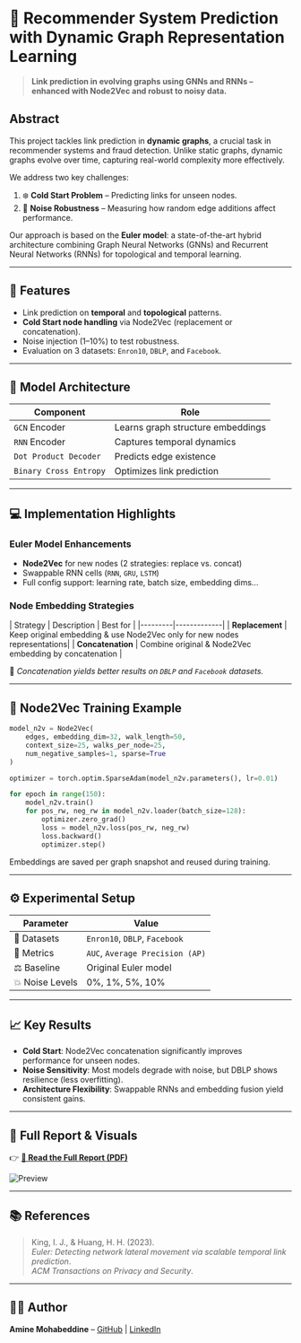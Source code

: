 # 🔗 Recommender System Prediction with Dynamic Graph Representation Learning

> **Link prediction in evolving graphs using GNNs and RNNs – enhanced with Node2Vec and robust to noisy data.**



## Abstract
This project tackles link prediction in **dynamic graphs**, a crucial task in recommender systems and fraud detection. Unlike static graphs, dynamic graphs evolve over time, capturing real-world complexity more effectively.

We address two key challenges:

1. ❄️ **Cold Start Problem** – Predicting links for unseen nodes.
2. 🔨 **Noise Robustness** – Measuring how random edge additions affect performance.

Our approach is based on the **Euler model**: a state-of-the-art hybrid architecture combining Graph Neural Networks (GNNs) and Recurrent Neural Networks (RNNs) for topological and temporal learning.

---

## 🚀 Features
- Link prediction on **temporal** and **topological** patterns.
- **Cold Start node handling** via Node2Vec (replacement or concatenation).
- Noise injection (1–10%) to test robustness.
- Evaluation on 3 datasets: `Enron10`, `DBLP`, and `Facebook`.

---

## 📐 Model Architecture

| Component | Role |
|----------|------|
| `GCN` Encoder | Learns graph structure embeddings |
| `RNN` Encoder | Captures temporal dynamics |
| `Dot Product Decoder` | Predicts edge existence |
| `Binary Cross Entropy` | Optimizes link prediction |

---

## 💻 Implementation Highlights

### Euler Model Enhancements
- **Node2Vec** for new nodes (2 strategies: replace vs. concat)
- Swappable RNN cells (`RNN`, `GRU`, `LSTM`)
- Full config support: learning rate, batch size, embedding dims...

### Node Embedding Strategies
| Strategy | Description | Best for |
|---------|-------------|
| **Replacement** | Keep original embedding & use Node2Vec only for new nodes representations|
| **Concatenation** | Combine original & Node2Vec embedding by concatenation |

🔎 *Concatenation yields better results on `DBLP` and `Facebook` datasets.*

---

## 📄 Node2Vec Training Example

```python
model_n2v = Node2Vec(
    edges, embedding_dim=32, walk_length=50,
    context_size=25, walks_per_node=25, 
    num_negative_samples=1, sparse=True
)

optimizer = torch.optim.SparseAdam(model_n2v.parameters(), lr=0.01)

for epoch in range(150):
    model_n2v.train()
    for pos_rw, neg_rw in model_n2v.loader(batch_size=128):
        optimizer.zero_grad()
        loss = model_n2v.loss(pos_rw, neg_rw)
        loss.backward()
        optimizer.step()
```

Embeddings are saved per graph snapshot and reused during training.

---

## ⚙️ Experimental Setup

| Parameter | Value |
|----------|-------|
| 📁 Datasets | `Enron10`, `DBLP`, `Facebook` |
| 📏 Metrics | `AUC`, `Average Precision (AP)` |
| ⚖️ Baseline | Original Euler model |
| 💥 Noise Levels | 0%, 1%, 5%, 10% |

---

## 📈 Key Results

- **Cold Start**: Node2Vec concatenation significantly improves performance for unseen nodes.
- **Noise Sensitivity**: Most models degrade with noise, but DBLP shows resilience (less overfitting).
- **Architecture Flexibility**: Swappable RNNs and embedding fusion yield consistent gains.

---

## 📄 Full Report & Visuals

👉 **[📘 Read the Full Report (PDF)](https://github.com/user-attachments/files/18669799/recommander.systems.1.pdf)**

![Preview](https://github.com/user-attachments/assets/9b65e15a-a895-468b-80b5-c6f50df0ad42)

---

## 📚 References

> King, I. J., & Huang, H. H. (2023).  
> *Euler: Detecting network lateral movement via scalable temporal link prediction*.  
> _ACM Transactions on Privacy and Security_.

---

## 🧑‍💻 Author

**Amine Mohabeddine** – [GitHub](https://github.com/AmineM89) | [LinkedIn](https://linkedin.com/in/AmineM89)
